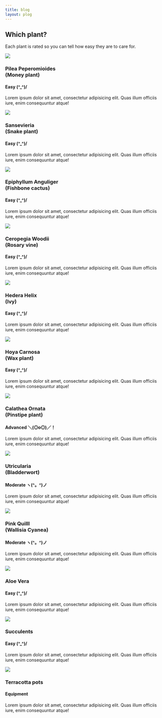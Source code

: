 ```yaml
---
title: blog
layout: plog
---
```


<!-- Text section -->
<section>
    <article>
        <div class="text-item">
            <h2>Which plant?</h2>
            <p>Each plant is rated so you can tell how easy they are to care for.</p>
        </div>
    </article>
</section>


<!-- Featured grid section -->

<!-- Row 1 plants -->
<section>
    <article>
        <div class="featured beginner">
            <div class="grid">
                <img src="/plog/resources/images/PileaPeperomioides.jpg">
                <div class="grid-item">
                    <h3>Pilea Peperomioides<br>(Money plant)</h3>
                    <h4>Easy (^_^)/</h4>
                    <p>Lorem ipsum dolor sit amet, consectetur adipisicing elit. Quas illum officiis iure, enim consequuntur atque!</p>
                </div>
            </div>
            <div class="grid">
                <img src="/plog/resources/images/Sansevieria_1 2.jpg">
                <div class="grid-item">
                    <h3>Sansevieria<br>(Snake plant)</h3>
                    <h4>Easy (^_^)/</h4>
                    <p>Lorem ipsum dolor sit amet, consectetur adipisicing elit. Quas illum officiis iure, enim consequuntur atque!</p>
                </div>
            </div>
            <div class="grid">
                <img src="/plog/resources/images/EpiphyllumAnguliger_1.jpg">
                <div class="grid-item">
                    <h3>Epiphyllum Anguliger<br>(Fishbone cactus)</h3>
                    <h4>Easy (^_^)/</h4>
                    <p>Lorem ipsum dolor sit amet, consectetur adipisicing elit. Quas illum officiis iure, enim consequuntur atque!</p>
                </div>
            </div>
        </div>
  </article>
</section>

<!-- Row 2 plants -->
<section>
    <article>
        <div class="featured">
           <div class="grid">
                <img src="/plog/resources/images/CeropegiaWoodii_2.jpg">
                <div class="grid-item">
                    <h3>Ceropegia Woodii<br>(Rosary vine)</h3>
                    <h4>Easy (^_^)/</h4>
                    <p>Lorem ipsum dolor sit amet, consectetur adipisicing elit. Quas illum officiis iure, enim consequuntur atque!</p>
                </div>
            </div>
            <div class="grid">
                <img src="/plog/resources/images/HederaHelix_2.jpg">
                <div class="grid-item">
                    <h3>Hedera Helix<br>(Ivy)</h3>
                    <h4>Easy (^_^)/</h4>
                    <p>Lorem ipsum dolor sit amet, consectetur adipisicing elit. Quas illum officiis iure, enim consequuntur atque!</p>
                </div>
            </div>
            <div class="grid">
                <img src="/plog/resources/images/HoyaCarnosa_close-up.jpg">
                <div class="grid-item">
                    <h3>Hoya Carnosa<br>(Wax plant)</h3>
                    <h4>Easy (^_^)/</h4>
                    <p>Lorem ipsum dolor sit amet, consectetur adipisicing elit. Quas illum officiis iure, enim consequuntur atque!</p>
                </div>
            </div>
        </div>
  </article>
</section>

<!-- Row 3 plants -->
<section>
    <article>
        <div class="featured">
            <div class="grid">
                <img src="/plog/resources/images/CalatheaOrnata_2_large.jpg">
                <div class="grid-item">
                    <h3>Calathea Ornata<br>(Pinstipe plant)</h3>
                    <h4>Advanced ＼(◎o◎)／！</h4>
                    <p>Lorem ipsum dolor sit amet, consectetur adipisicing elit. Quas illum officiis iure, enim consequuntur atque!</p>
                </div>
            </div>
            <div class="grid">
                <img src="/plog/resources/images/Utricularia_2.jpg">
                <div class="grid-item">
                    <h3>Utricularia<br>(Bladderwort)</h3>
                    <h4>Moderate ヽ(^。^)ノ</h4>
                    <p>Lorem ipsum dolor sit amet, consectetur adipisicing elit. Quas illum officiis iure, enim consequuntur atque!</p>
                </div>
            </div>
            <div class="grid">
                <img src="/plog/resources/images/WallisiaCyanea_2.jpg">
                <div class="grid-item">
                    <h3>Pink Quilll<br>(Wallisia Cyanea)</h3>
                    <h4>Moderate ヽ(^。^)ノ</h4>
                    <p>Lorem ipsum dolor sit amet, consectetur adipisicing elit. Quas illum officiis iure, enim consequuntur atque!</p>
                </div>
            </div>
        </div>
  </article>
</section>



<!-- Row 4 plants -->
<section>
    <article>
        <div class="featured">
            <div class="grid">
                <img src="/plog/resources/images/AloeVera_1.jpg">
                <div class="grid-item">
                    <h3>Aloe Vera</h3>
                    <h4>Easy (^_^)/</h4>
                    <p>Lorem ipsum dolor sit amet, consectetur adipisicing elit. Quas illum officiis iure, enim consequuntur atque!</p>
                </div>
            </div>
            <div class="grid">
                <img src="/plog/resources/images/Succulent.jpg">
                <div class="grid-item">
                    <h3>Succulents</h3>
                    <h4>Easy (^_^)/</h4>
                    <p>Lorem ipsum dolor sit amet, consectetur adipisicing elit. Quas illum officiis iure, enim consequuntur atque!</p>
                </div>
            </div>
            <div class="grid">
                <img src="/plog/resources/images/Terracotta-pots.jpg">
                <div class="grid-item">
                    <h3>Terracotta pots</h3>
                    <h4>Equipment</h4>
                    <p>Lorem ipsum dolor sit amet, consectetur adipisicing elit. Quas illum officiis iure, enim consequuntur atque!</p>
                </div>
            </div>
        </div>
  </article>
</section>